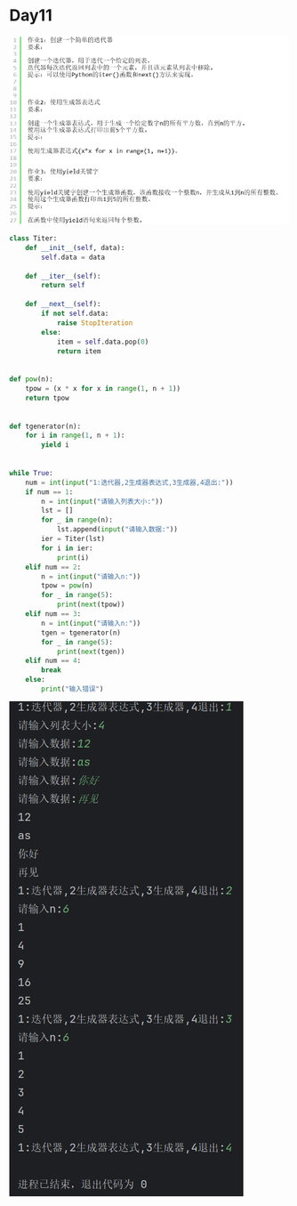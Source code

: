 # Day11

![D11W](https://raw.githubusercontent.com/102300671/image/refs/heads/main/pydevbase/D11W.png)

```python
class Titer:
    def __init__(self, data):
        self.data = data

    def __iter__(self):
        return self

    def __next__(self):
        if not self.data:
            raise StopIteration
        else:
            item = self.data.pop(0)
            return item


def pow(n):
    tpow = (x * x for x in range(1, n + 1))
    return tpow


def tgenerator(n):
    for i in range(1, n + 1):
        yield i


while True:
    num = int(input("1:迭代器,2生成器表达式,3生成器,4退出:"))
    if num == 1:
        n = int(input("请输入列表大小:"))
        lst = []
        for _ in range(n):
            lst.append(input("请输入数据:"))
        ier = Titer(lst)
        for i in ier:
            print(i)
    elif num == 2:
        n = int(input("请输入n:"))
        tpow = pow(n)
        for _ in range(5):
            print(next(tpow))
    elif num == 3:
        n = int(input("请输入n:"))
        tgen = tgenerator(n)
        for _ in range(5):
            print(next(tgen))
    elif num == 4:
        break
    else:
        print("输入错误")
```

![D11A](https://raw.githubusercontent.com/102300671/image/refs/heads/main/pydevbase/D11A.png)
